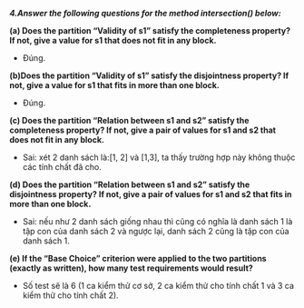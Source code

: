 ***4.Answer the following questions for the method intersection() below:***

**(a) Does the partition “Validity of s1” satisfy the completeness property? If not, give a value for s1 that does not fit in any block.**

- Đúng. 

**(b)Does the partition “Validity of s1” satisfy the disjointness property? If not, give a value for s1 that fits in more than one block.**

- Đúng. 

**(c) Does the partition “Relation between s1 and s2” satisfy the completeness property? If not, give a pair of values for s1 and s2 that does not fit in any block.**

- Sai: xét 2 danh sách là:[1, 2] và [1,3], ta thấy trường hợp này không thuộc các tính chất đã cho.

**(d) Does the partition “Relation between s1 and s2” satisfy the disjointness property? If not, give a pair of values for s1 and s2 that fits in more than one block.**

- Sai: nếu như 2 danh sách giống nhau thì cũng có nghĩa là danh sách 1 là tập con của danh sách 2 và ngược lại, danh sách 2 cũng là tập con của danh sách 1.

**(e) If the “Base Choice” criterion were applied to the two partitions (exactly as written), how many test requirements would result?**

- Số test sẽ là 6 (1 ca kiểm thử cơ sở, 2 ca kiểm thử cho tính chất 1 và 3 ca kiểm thử cho tính chất 2).
